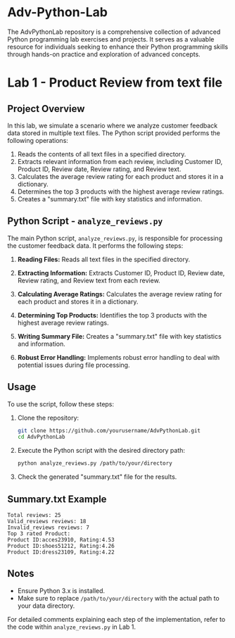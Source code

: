 # Adv-Python-Lab
The AdvPythonLab repository is a comprehensive collection of advanced Python programming lab exercises and projects. It serves as a valuable resource for individuals seeking to enhance their Python programming skills through hands-on practice and exploration of advanced concepts.

# Lab 1 - Product Review from text file

## Project Overview
In this lab, we simulate a scenario where we analyze customer feedback data stored in multiple text files. The Python script provided performs the following operations:

1. Reads the contents of all text files in a specified directory.
2. Extracts relevant information from each review, including Customer ID, Product ID, Review date, Review rating, and Review text.
3. Calculates the average review rating for each product and stores it in a dictionary.
4. Determines the top 3 products with the highest average review ratings.
5. Creates a "summary.txt" file with key statistics and information.

## Python Script - `analyze_reviews.py`

The main Python script, `analyze_reviews.py`, is responsible for processing the customer feedback data. It performs the following steps:

1. **Reading Files:** Reads all text files in the specified directory.

2. **Extracting Information:** Extracts Customer ID, Product ID, Review date, Review rating, and Review text from each review.

3. **Calculating Average Ratings:** Calculates the average review rating for each product and stores it in a dictionary.

4. **Determining Top Products:** Identifies the top 3 products with the highest average review ratings.

5. **Writing Summary File:** Creates a "summary.txt" file with key statistics and information.

6. **Robust Error Handling:** Implements robust error handling to deal with potential issues during file processing.

## Usage

To use the script, follow these steps:

1. Clone the repository:

    ```bash
    git clone https://github.com/yourusername/AdvPythonLab.git
    cd AdvPythonLab
    ```

2. Execute the Python script with the desired directory path:

    ```bash
    python analyze_reviews.py /path/to/your/directory
    ```

3. Check the generated "summary.txt" file for the results.

## Summary.txt Example

   
    Total reviews: 25
    Valid_reviews reviews: 18
    Invalid_reviews reviews: 7
    Top 3 rated Product:
    Product ID:acces23910, Rating:4.53
    Product ID:shoes51212, Rating:4.26
    Product ID:dress23109, Rating:4.22

## Notes

- Ensure Python 3.x is installed.
- Make sure to replace `/path/to/your/directory` with the actual path to your data directory.

For detailed comments explaining each step of the implementation, refer to the code within `analyze_reviews.py` in Lab 1.
